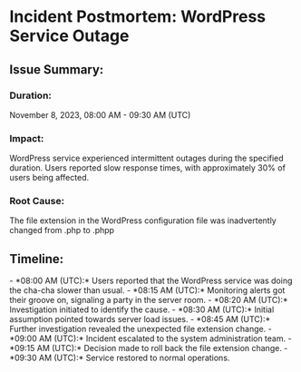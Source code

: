 <h1>Incident Postmortem: WordPress Service Outage</h1>
<h2>Issue Summary:</h2>
<h3>Duration:</h3> November 8, 2023, 08:00 AM - 09:30 AM (UTC)
<h3>Impact:</h3>
WordPress service experienced intermittent outages during the specified duration.
Users reported slow response times, with approximately 30% of users being affected.
<h3>Root Cause:</h3> The file extension in the WordPress configuration file was inadvertently changed from .php to .phpp
<h2>Timeline:</h2>
- *08:00 AM (UTC):* Users reported that the WordPress service was doing the cha-cha slower than usual.
- *08:15 AM (UTC):* Monitoring alerts got their groove on, signaling a party in the server room.
- *08:20 AM (UTC):* Investigation initiated to identify the cause.
- *08:30 AM (UTC):* Initial assumption pointed towards server load issues.
- *08:45 AM (UTC):* Further investigation revealed the unexpected file extension change.
- *09:00 AM (UTC):* Incident escalated to the system administration team.
- *09:15 AM (UTC):* Decision made to roll back the file extension change.
- *09:30 AM (UTC):* Service restored to normal operations.

